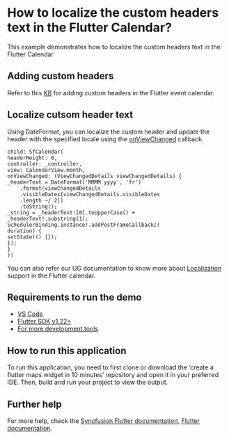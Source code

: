 # How to localize the custom headers text in the Flutter Calendar?

This example demonstrates how to localize the custom headers text in the Flutter Calendar

## Adding custom headers

Refer to this [KB](https://www.syncfusion.com/kb/10997/how-to-add-custom-header-and-view-header-in-the-flutter-calendar) for adding custom headers in the Flutter event calendar.

## Localize cutsom header text

Using DateFormat, you can localize the custom header and update the header with the specified locale using the [onViewChanged](https://help.syncfusion.com/flutter/calendar/callbacks#view-changed-callback) callback.

```
child: SfCalendar(
headerHeight: 0,
controller: _controller,
view: CalendarView.month,
onViewChanged: (ViewChangedDetails viewChangedDetails) {
_headerText = DateFormat('MMMM yyyy', 'fr')
    .format(viewChangedDetails
    .visibleDates[viewChangedDetails.visibleDates
    .length ~/ 2])
    .toString();
_string = _headerText![0].toUpperCase() +
_headerText!.substring(1);
SchedulerBinding.instance!.addPostFrameCallback((
duration) {
setState(() {});
});
}
))

```
You can also refer our UG documentation to know more about [Localization](https://help.syncfusion.com/flutter/calendar/localization) support in the Flutter calendar.

## Requirements to run the demo
* [VS Code](https://code.visualstudio.com/download)
* [Flutter SDK v1.22+](https://flutter.dev/docs/development/tools/sdk/overview)
* [For more development tools](https://flutter.dev/docs/development/tools/devtools/overview)

## How to run this application
To run this application, you need to first clone or download the ‘create a flutter maps widget in 10 minutes’ repository and open it in your preferred IDE. Then, build and run your project to view the output.

## Further help
For more help, check the [Syncfusion Flutter documentation](https://help.syncfusion.com/flutter/introduction/overview),
 [Flutter documentation](https://flutter.dev/docs/get-started/install).